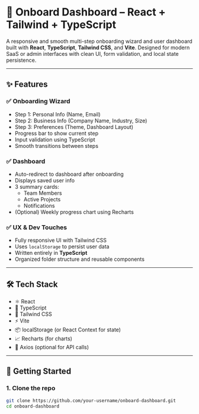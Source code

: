 # 🧭 Onboard Dashboard – React + Tailwind + TypeScript

A responsive and smooth multi-step onboarding wizard and user dashboard built with **React**, **TypeScript**, **Tailwind CSS**, and **Vite**.
Designed for modern SaaS or admin interfaces with clean UI, form validation, and local state persistence.

---

## ✨ Features

### ✅ Onboarding Wizard
- Step 1: Personal Info (Name, Email)
- Step 2: Business Info (Company Name, Industry, Size)
- Step 3: Preferences (Theme, Dashboard Layout)
- Progress bar to show current step
- Input validation using TypeScript
- Smooth transitions between steps

### ✅ Dashboard
- Auto-redirect to dashboard after onboarding
- Displays saved user info
- 3 summary cards:
  - Team Members
  - Active Projects
  - Notifications
- (Optional) Weekly progress chart using Recharts

### ✅ UX & Dev Touches
- Fully responsive UI with Tailwind CSS
- Uses `localStorage` to persist user data
- Written entirely in **TypeScript**
- Organized folder structure and reusable components

---

## 🛠 Tech Stack

- ⚛️ React
- 🔷 TypeScript
- 🎨 Tailwind CSS
- ⚡ Vite
- 📦 localStorage (or React Context for state)
- 📈 Recharts (for charts)
- 🔧 Axios (optional for API calls)

---

## 🚀 Getting Started

### 1. Clone the repo
```bash
git clone https://github.com/your-username/onboard-dashboard.git
cd onboard-dashboard









